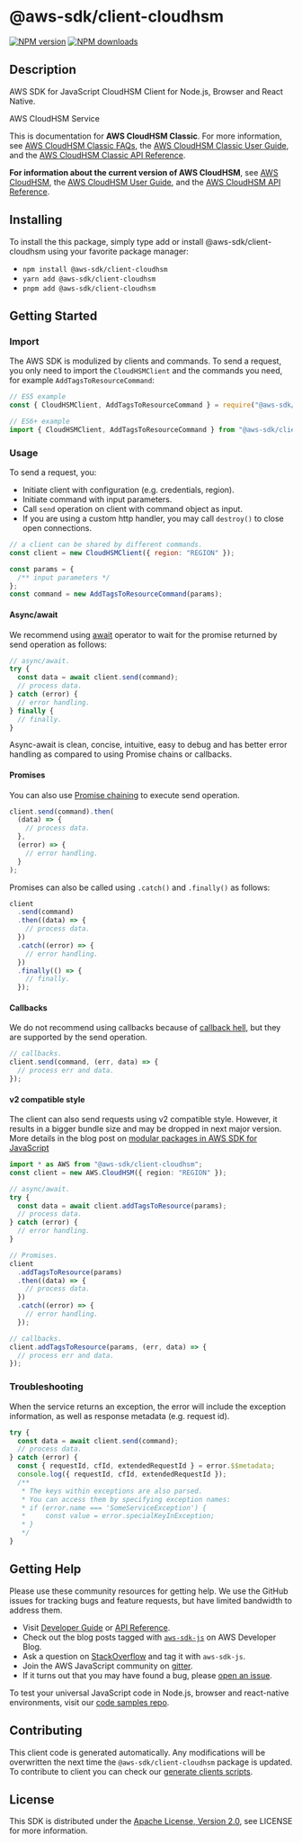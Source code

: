 <!-- generated file, do not edit directly -->

# @aws-sdk/client-cloudhsm

[![NPM version](https://img.shields.io/npm/v/@aws-sdk/client-cloudhsm/latest.svg)](https://www.npmjs.com/package/@aws-sdk/client-cloudhsm)
[![NPM downloads](https://img.shields.io/npm/dm/@aws-sdk/client-cloudhsm.svg)](https://www.npmjs.com/package/@aws-sdk/client-cloudhsm)

## Description

AWS SDK for JavaScript CloudHSM Client for Node.js, Browser and React Native.

<fullname>AWS CloudHSM Service</fullname>

<p>This is documentation for <b>AWS CloudHSM Classic</b>. For
more information, see <a href="http://aws.amazon.com/cloudhsm/faqs-classic/">AWS CloudHSM
Classic FAQs</a>, the <a href="https://docs.aws.amazon.com/cloudhsm/classic/userguide/">AWS
CloudHSM Classic User Guide</a>, and the <a href="https://docs.aws.amazon.com/cloudhsm/classic/APIReference/">AWS CloudHSM Classic API Reference</a>.</p>
<p>
<b>For information about the current version of AWS
CloudHSM</b>, see <a href="http://aws.amazon.com/cloudhsm/">AWS CloudHSM</a>, the
<a href="https://docs.aws.amazon.com/cloudhsm/latest/userguide/">AWS CloudHSM User Guide</a>,
and the <a href="https://docs.aws.amazon.com/cloudhsm/latest/APIReference/">AWS CloudHSM API
Reference</a>.</p>

## Installing

To install the this package, simply type add or install @aws-sdk/client-cloudhsm
using your favorite package manager:

- `npm install @aws-sdk/client-cloudhsm`
- `yarn add @aws-sdk/client-cloudhsm`
- `pnpm add @aws-sdk/client-cloudhsm`

## Getting Started

### Import

The AWS SDK is modulized by clients and commands.
To send a request, you only need to import the `CloudHSMClient` and
the commands you need, for example `AddTagsToResourceCommand`:

```js
// ES5 example
const { CloudHSMClient, AddTagsToResourceCommand } = require("@aws-sdk/client-cloudhsm");
```

```ts
// ES6+ example
import { CloudHSMClient, AddTagsToResourceCommand } from "@aws-sdk/client-cloudhsm";
```

### Usage

To send a request, you:

- Initiate client with configuration (e.g. credentials, region).
- Initiate command with input parameters.
- Call `send` operation on client with command object as input.
- If you are using a custom http handler, you may call `destroy()` to close open connections.

```js
// a client can be shared by different commands.
const client = new CloudHSMClient({ region: "REGION" });

const params = {
  /** input parameters */
};
const command = new AddTagsToResourceCommand(params);
```

#### Async/await

We recommend using [await](https://developer.mozilla.org/en-US/docs/Web/JavaScript/Reference/Operators/await)
operator to wait for the promise returned by send operation as follows:

```js
// async/await.
try {
  const data = await client.send(command);
  // process data.
} catch (error) {
  // error handling.
} finally {
  // finally.
}
```

Async-await is clean, concise, intuitive, easy to debug and has better error handling
as compared to using Promise chains or callbacks.

#### Promises

You can also use [Promise chaining](https://developer.mozilla.org/en-US/docs/Web/JavaScript/Guide/Using_promises#chaining)
to execute send operation.

```js
client.send(command).then(
  (data) => {
    // process data.
  },
  (error) => {
    // error handling.
  }
);
```

Promises can also be called using `.catch()` and `.finally()` as follows:

```js
client
  .send(command)
  .then((data) => {
    // process data.
  })
  .catch((error) => {
    // error handling.
  })
  .finally(() => {
    // finally.
  });
```

#### Callbacks

We do not recommend using callbacks because of [callback hell](http://callbackhell.com/),
but they are supported by the send operation.

```js
// callbacks.
client.send(command, (err, data) => {
  // process err and data.
});
```

#### v2 compatible style

The client can also send requests using v2 compatible style.
However, it results in a bigger bundle size and may be dropped in next major version. More details in the blog post
on [modular packages in AWS SDK for JavaScript](https://aws.amazon.com/blogs/developer/modular-packages-in-aws-sdk-for-javascript/)

```ts
import * as AWS from "@aws-sdk/client-cloudhsm";
const client = new AWS.CloudHSM({ region: "REGION" });

// async/await.
try {
  const data = await client.addTagsToResource(params);
  // process data.
} catch (error) {
  // error handling.
}

// Promises.
client
  .addTagsToResource(params)
  .then((data) => {
    // process data.
  })
  .catch((error) => {
    // error handling.
  });

// callbacks.
client.addTagsToResource(params, (err, data) => {
  // process err and data.
});
```

### Troubleshooting

When the service returns an exception, the error will include the exception information,
as well as response metadata (e.g. request id).

```js
try {
  const data = await client.send(command);
  // process data.
} catch (error) {
  const { requestId, cfId, extendedRequestId } = error.$$metadata;
  console.log({ requestId, cfId, extendedRequestId });
  /**
   * The keys within exceptions are also parsed.
   * You can access them by specifying exception names:
   * if (error.name === 'SomeServiceException') {
   *     const value = error.specialKeyInException;
   * }
   */
}
```

## Getting Help

Please use these community resources for getting help.
We use the GitHub issues for tracking bugs and feature requests, but have limited bandwidth to address them.

- Visit [Developer Guide](https://docs.aws.amazon.com/sdk-for-javascript/v3/developer-guide/welcome.html)
  or [API Reference](https://docs.aws.amazon.com/AWSJavaScriptSDK/v3/latest/index.html).
- Check out the blog posts tagged with [`aws-sdk-js`](https://aws.amazon.com/blogs/developer/tag/aws-sdk-js/)
  on AWS Developer Blog.
- Ask a question on [StackOverflow](https://stackoverflow.com/questions/tagged/aws-sdk-js) and tag it with `aws-sdk-js`.
- Join the AWS JavaScript community on [gitter](https://gitter.im/aws/aws-sdk-js-v3).
- If it turns out that you may have found a bug, please [open an issue](https://github.com/aws/aws-sdk-js-v3/issues/new/choose).

To test your universal JavaScript code in Node.js, browser and react-native environments,
visit our [code samples repo](https://github.com/aws-samples/aws-sdk-js-tests).

## Contributing

This client code is generated automatically. Any modifications will be overwritten the next time the `@aws-sdk/client-cloudhsm` package is updated.
To contribute to client you can check our [generate clients scripts](https://github.com/aws/aws-sdk-js-v3/tree/main/scripts/generate-clients).

## License

This SDK is distributed under the
[Apache License, Version 2.0](http://www.apache.org/licenses/LICENSE-2.0),
see LICENSE for more information.
